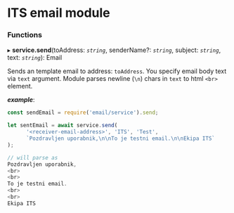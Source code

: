 # ITS email module

### Functions

<a id="parse"></a>


▸ **service.send**(toAddress: _`string`_, senderName?: _`string`_, subject: _`string`_, text: _`string`_): Email

Sends an template email to address: `toAddress`. 
You specify email body text via `text` argument. 
Module parses newline (`\n`) chars in `text` to html `<br>` element.

_**example**_:

```js
const sendEmail = require('email/service').send;

let sentEmail = await service.send(
      '<receiver-email-address>', 'ITS', 'Test',
      `Pozdravljen uporabnik,\n\nTo je testni email.\n\nEkipa ITS`
);

// will parse as
Pozdravljen uporabnik,
<br>
<br>
To je testni email.
<br>
<br>
Ekipa ITS


```